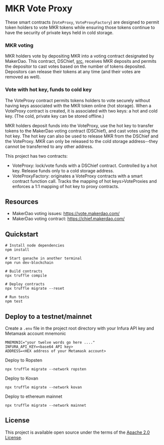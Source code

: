 # MKR Vote Proxy
These smart contracts (`VoteProxy`, `VoteProxyFactory`) are designed to permit token
holders to vote MKR tokens while ensuring those tokens continue to have the security
of private keys held in cold storage.

### MKR voting
MKR holders vote by depositing MKR into a voting contract designated by MakerDao.
This contract, DSChief, [src](https://github.com/dapphub/ds-chief/blob/master/src/chief.sol]),
receives MKR deposits and permits the depositor to cast votes based on the number
of tokens deposited. Depositors can release their tokens at any time (and their votes
are removed as well).

### Vote with hot key, funds to cold key
The VoteProxy contract permits tokens holders to vote securely without having keys
associated with the MKR token online (hot storage). When a VoteProxy contract
is created, it is associated with two keys: a hot and cold key. (The cold, private
key can be stored offline.)

MKR holders deposit funds into the VoteProxy, use the
hot key to transfer tokens to the MakerDao voting contract (DSChief), and cast
votes using the hot key. The hot key can also be used to release MKR from the DSChief
and the VoteProxy. MKR can only be released to the cold storage address--they cannot
be transferred to any other address.

This project has two contracts:
* VoteProxy: lock/vote funds with a DSChief contract. Controlled by a hot key. Release
  funds only to a cold storage address.
* VoteProxyFactory: originates a VoteProxy contracts with a smart contract function call.
  Tracks the mapping of hot keys>VoteProxies and enforces a 1:1 mapping of hot key to
  proxy contracts.

## Resources

* MakerDao voting issues: https://vote.makerdao.com/
* MakerDao voting contract: https://chief.makerdao.com/

## Quickstart
```
# Install node dependencies
npm install

# Start ganache in another terminal
npm run dev-blockchain

# Build contracts
npx truffle compile

# Deploy contracts
npx truffle migrate --reset

# Run tests
npm test
```

## Deploy to a testnet/mainnet
Create a `.env` file in the project root directory with your
Infura API key and Metamask account mnemonic
```
MNEMONIC="your twelve words go here ...."
INFURA_API_KEY=<base64 API key>
ADDRESS=<HEX address of your Metamask account>
```

Deploy to Ropsten
```
npx truffle migrate --network ropsten
```

Deploy to Kovan
```
npx truffle migrate --network kovan
```

Deploy to ethereum mainnet
```
npx truffle migrate --network mainnet
```

## License
This project is available open source under the terms of the [Apache 2.0 License](https://opensource.org/licenses/Apache-2.0).